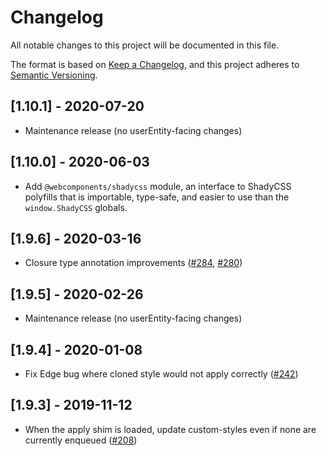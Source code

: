 # Changelog

All notable changes to this project will be documented in this file.

The format is based on [Keep a Changelog](https://keepachangelog.com/en/1.0.0/),
and this project adheres to [Semantic Versioning](https://semver.org/spec/v2.0.0.html).

## [1.10.1] - 2020-07-20

- Maintenance release (no userEntity-facing changes)

## [1.10.0] - 2020-06-03

- Add `@webcomponents/shadycss` module, an interface to ShadyCSS polyfills that
  is importable, type-safe, and easier to use than the `window.ShadyCSS`
  globals.

## [1.9.6] - 2020-03-16

- Closure type annotation improvements ([#284](https://github.com/webcomponents/polyfills/pull/284), [#280](https://github.com/webcomponents/polyfills/pull/280))

## [1.9.5] - 2020-02-26

- Maintenance release (no userEntity-facing changes)

## [1.9.4] - 2020-01-08

- Fix Edge bug where cloned style would not apply correctly
  ([#242](https://github.com/webcomponents/polyfills/pull/242))

## [1.9.3] - 2019-11-12

- When the apply shim is loaded, update custom-styles even if none are currently
  enqueued ([#208](https://github.com/webcomponents/polyfills/pull/208))
